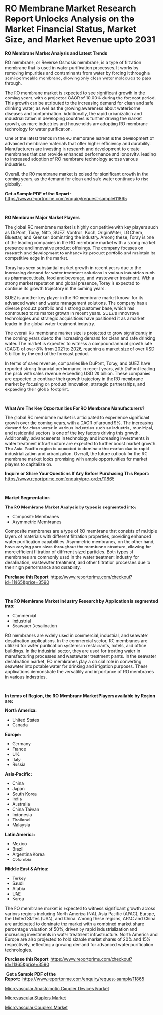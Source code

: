 <p><h1>RO Membrane Market Research Report Unlocks Analysis on the Market Financial Status, Market Size, and Market Revenue upto 2031</h1></p><p><strong>RO Membrane Market Analysis and Latest Trends</strong></p>
<p><p>RO membrane, or Reverse Osmosis membrane, is a type of filtration membrane that is used in water purification processes. It works by removing impurities and contaminants from water by forcing it through a semi-permeable membrane, allowing only clean water molecules to pass through.</p><p>The RO membrane market is expected to see significant growth in the coming years, with a projected CAGR of 10.00% during the forecast period. This growth can be attributed to the increasing demand for clean and safe drinking water, as well as the growing awareness about waterborne diseases and contamination. Additionally, the rapid urbanization and industrialization in developing countries is further driving the market growth, as more industries and households are adopting RO membrane technology for water purification.</p><p>One of the latest trends in the RO membrane market is the development of advanced membrane materials that offer higher efficiency and durability. Manufacturers are investing in research and development to create membranes that can provide enhanced performance and longevity, leading to increased adoption of RO membrane technology across various industries.</p><p>Overall, the RO membrane market is poised for significant growth in the coming years, as the demand for clean and safe water continues to rise globally.</p></p>
<p><strong>Get a Sample PDF of the Report:&nbsp;</strong> <a href="https://www.reportprime.com/enquiry/request-sample/11865">https://www.reportprime.com/enquiry/request-sample/11865</a></p>
<p>&nbsp;</p>
<p><strong>RO Membrane Major Market Players</strong></p>
<p><p>The global RO membrane market is highly competitive with key players such as DuPont, Toray, Nitto, SUEZ, Vontron, Koch, OriginWater, LG Chem, Bluestar, and Keensen dominating the industry. Among these, Toray is one of the leading companies in the RO membrane market with a strong market presence and innovative product offerings. The company focuses on research and development to enhance its product portfolio and maintain its competitive edge in the market.</p><p>Toray has seen substantial market growth in recent years due to the increasing demand for water treatment solutions in various industries such as pharmaceuticals, food and beverage, and wastewater treatment. With a strong market reputation and global presence, Toray is expected to continue its growth trajectory in the coming years.</p><p>SUEZ is another key player in the RO membrane market known for its advanced water and waste management solutions. The company has a diverse product portfolio and a strong customer base, which has contributed to its market growth in recent years. SUEZ's innovative technologies and strategic acquisitions have positioned it as a market leader in the global water treatment industry.</p><p>The overall RO membrane market size is projected to grow significantly in the coming years due to the increasing demand for clean and safe drinking water. The market is expected to witness a compound annual growth rate (CAGR) of over 8% from 2021 to 2026, reaching a market size of over USD 5 billion by the end of the forecast period.</p><p>In terms of sales revenue, companies like DuPont, Toray, and SUEZ have reported strong financial performance in recent years, with DuPont leading the pack with sales revenue exceeding USD 20 billion. These companies are expected to continue their growth trajectory in the RO membrane market by focusing on product innovation, strategic partnerships, and expanding their global footprint.</p></p>
<p>&nbsp;</p>
<p><strong>What Are The Key Opportunities For RO Membrane Manufacturers?</strong></p>
<p><p>The global RO membrane market is anticipated to experience significant growth over the coming years, with a CAGR of around 9%. The increasing demand for clean water in various industries such as industrial, municipal, and residential sectors is one of the key factors driving this growth. Additionally, advancements in technology and increasing investments in water treatment infrastructure are expected to further boost market growth. The Asia-Pacific region is expected to dominate the market due to rapid industrialization and urbanization. Overall, the future outlook for the RO membrane market looks promising with ample opportunities for market players to capitalize on.</p></p>
<p><strong>Inquire or Share Your Questions If Any Before Purchasing This Report:</strong> <a href="https://www.reportprime.com/enquiry/pre-order/11865">https://www.reportprime.com/enquiry/pre-order/11865</a></p>
<p>&nbsp;</p>
<p><strong>Market Segmentation</strong></p>
<p><strong>The RO Membrane Market Analysis by types is segmented into:</strong></p>
<p><ul><li>Composite Membranes</li><li>Asymmetric Membranes</li></ul></p>
<p><p>Composite membranes are a type of RO membrane that consists of multiple layers of materials with different filtration properties, providing enhanced water purification capabilities. Asymmetric membranes, on the other hand, have varying pore sizes throughout the membrane structure, allowing for more efficient filtration of different sized particles. Both types of membranes are commonly used in the water treatment industry for desalination, wastewater treatment, and other filtration processes due to their high performance and durability.</p></p>
<p><strong>Purchase this Report:&nbsp;</strong><a href="https://www.reportprime.com/checkout?id=11865&price=3590">https://www.reportprime.com/checkout?id=11865&price=3590</a></p>
<p>&nbsp;</p>
<p><strong>The RO Membrane Market Industry Research by Application is segmented into:</strong></p>
<p><ul><li>Commercial</li><li>Industrial</li><li>Seawater Desalination</li></ul></p>
<p><p>RO membranes are widely used in commercial, industrial, and seawater desalination applications. In the commercial sector, RO membranes are utilized for water purification systems in restaurants, hotels, and office buildings. In the industrial sector, they are used for treating water in manufacturing processes and wastewater treatment plants. In the seawater desalination market, RO membranes play a crucial role in converting seawater into potable water for drinking and irrigation purposes. These applications demonstrate the versatility and importance of RO membranes in various industries.</p></p>
<p>&nbsp;</p>
<p><strong>In terms of Region, the RO Membrane Market Players available by Region are:</strong></p>
<p>
    <p> <strong> North America: </strong>
        <ul>
            <li>United States</li>
            <li>Canada</li>
        </ul>
        </p> 
    <p> <strong> Europe: </strong>
        <ul>
            <li>Germany</li>
            <li>France</li>
            <li>U.K.</li>
            <li>Italy</li>
            <li>Russia</li>
        </ul>
        </p> 
    <p> <strong> Asia-Pacific: </strong>
        <ul>
            <li>China</li>
            <li>Japan</li>
            <li>South Korea</li>
            <li>India</li>
            <li>Australia</li>
            <li>China Taiwan</li>
            <li>Indonesia</li>
            <li>Thailand</li>
            <li>Malaysia</li>
        </ul>
        </p> 
    <p> <strong> Latin America: </strong>
        <ul>
            <li>Mexico</li>
            <li>Brazil</li>
            <li>Argentina Korea</li>
            <li>Colombia</li>
        </ul>
        </p> 
    <p> <strong> Middle East & Africa: </strong>
        <ul>
            <li>Turkey</li>
            <li>Saudi</li>
            <li>Arabia</li>
            <li>UAE</li>
            <li>Korea</li>
        </ul>
    </p>
    </p>
<p><p>The RO membrane market is expected to witness significant growth across various regions including North America (NA), Asia Pacific (APAC), Europe, the United States (USA), and China. Among these regions, APAC and China are anticipated to dominate the market with a combined market share percentage valuation of 50%, driven by rapid industrialization and increasing investments in water treatment infrastructure. North America and Europe are also projected to hold sizable market shares of 20% and 15% respectively, reflecting a growing demand for advanced water purification technologies.</p></p>
<p><strong>Purchase this Report: </strong><a href="https://www.reportprime.com/checkout?id=11865&price=3590">https://www.reportprime.com/checkout?id=11865&price=3590</a></p>
<p>&nbsp;<strong>Get a Sample PDF of the Report:&nbsp;&nbsp;</strong><a href="https://www.reportprime.com/enquiry/request-sample/11865">https://www.reportprime.com/enquiry/request-sample/11865</a></p>
<p><strong></strong></p>
<p><p><a href="https://view.publitas.com/reportprime-1/insights-into-microvascular-anastomotic-coupler-devices-market-size-analysing-market-share-trends-and-growth-from-2023-to-2030/">Microvascular Anastomotic Coupler Devices Market</a></p><p><a href="https://view.publitas.com/reportprime-1/microvascular-staplers-market-size-market-trends-and-growth-outlook-forecasted-for-period-from-2023-to-2030/">Microvascular Staplers Market</a></p><p><a href="https://view.publitas.com/reportprime-1/microvascular-couplers-market-size-growth-outlook-from-2023-to-2030-projecting-at-markets-trends-analysis-by-application-regional-outlook-and-revenue/">Microvascular Couplers Market</a></p></p>